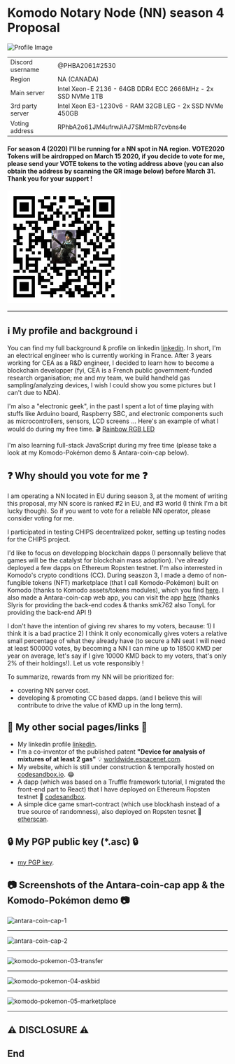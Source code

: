 # Komodo Notary Node (NN) season 4 Proposal


![Profile Image](https://i.pinimg.com/236x/e0/c6/5f/e0c65f4c027454ab7ee2fe02a8a42bcd--dynasty-warriors-lee-joon.jpg)

|					|				|
| -----------------	| ------------- |
|Discord username 	| @PHBA2061#2530 |
|Region 			| NA (CANADA)|
|Main server    	| Intel Xeon-E 2136 - 64GB DDR4 ECC 2666MHz - 2x SSD NVMe 1TB |
|3rd party server 	| Intel Xeon E3-1230v6 - RAM 32GB LEG - 2x SSD NVMe 450GB |
|Voting address 	| RPhbA2o61JM4ufrwJiAJ7SMmbR7cvbns4e |




#### For season 4 (2020) I'll be running for a NN spot in NA region. VOTE2020 Tokens will be airdropped on March 15 2020, if you decide to vote for me, please send your VOTE tokens to the voting address above (you can also obtain the address by scanning the QR image below) before March 31. Thank you for your support !




![QR voting address](https://raw.githubusercontent.com/NOCTLJRNE/Commands-Testing/master/qr-code%20RPhbA2o61JM4ufrwJiAJ7SMmbR7cvbns4e%20200.png)

---

## :information_source: My profile and background :information_source:

You can find my full background & profile on linkedin [linkedin](https://www.linkedin.com/in/bao-an-pham-ho-b04814a3/). In short, I'm an electrical engineer who is currently working in France. After 3 years working for CEA as a R&D engineer, I decided to learn how to become a blockchain developper (fyi, CEA is a French public government-funded research organisation; me and my team, we build handheld gas sampling/analyzing devices, I wish I could show you some pictures but I can't due to NDA).

I'm also a "electronic geek", in the past I spent a lot of time playing with stuffs like Arduino board, Raspberry SBC, and electronic components such as microcontrollers, sensors, LCD screens ... Here's an example of what I would do during my free time. :clapper: [Rainbow RGB LED](https://youtu.be/YA9X3_JJ8hM) 

I'm also learning full-stack JavaScript during my free time (please take a look at my Komodo-Pokémon demo & Antara-coin-cap below).


## :question: Why should you vote for me :question:

I am operating a NN located in EU during season 3, at the moment of writing this proposal, my NN score is ranked #2 in EU, and #3 world (I think I'm a bit lucky though). So if you want to vote for a reliable NN operator, please consider voting for me.

I participated in testing CHIPS decentralized poker, setting up testing nodes for the CHIPS project. 

I'd like to focus on developping blockchain dapps (I personnally believe that games will be the catalyst for blockchain mass adoption). I've already deployed a few dapps on Ethereum Ropsten testnet. I'm also interrested in Komodo's crypto conditions (CC). During seaszon 3, I made a demo of non-fungible tokens (NFT) marketplace (that I call Komodo-Pokémon) built on Komodo (thanks to Komodo assets/tokens modules), which you find [here](https://github.com/NOCTLJRNE/Komodo-Pokemon/tree/dex). I also made a Antara-coin-cap web app, you can visit the app [here](http://antara-coin-cap.herokuapp.com/coinCap) (thanks Slyris for providing the back-end codes & thanks smk762 also TonyL for providing the back-end API !)  
 
I don't have the intention of giving rev shares to my voters, because: 1) I think it is a bad practice 2) I think it only economically gives voters a relative small percentage of what they already have (to secure a NN seat I will need at least 500000 votes, by becoming a NN I can mine up to 18500 KMD per year on average, let's say if I give 10000 KMD back to my voters, that's only 2% of their holdings!). Let us vote responsibly !

To summarize, rewards from my NN will be prioritized for: 
- covering NN server cost. 
- developing & promoting CC based dapps. (and I believe this will contribute to drive the value of KMD up in the long term).

## :link: My other social pages/links :link:
- My linkedin profile [linkedin](https://www.linkedin.com/in/bao-an-pham-ho-b04814a3/).
- I'm a co-inventor of the published patent **"Device for analysis of mixtures of at least 2 gas"** :bulb: [worldwide.espacenet.com](https://worldwide.espacenet.com/publicationDetails/biblio?CC=US&NR=2017016840&KC=A1).
- My website, which is still under construction & temporally hosted on [codesandbox.io](https://64n60p245n.codesandbox.io/). :joy:
- A dapp (which was based on a Truffle framework tutorial, I migrated the front-end part to React) that I have deployed on Ethereum Ropsten testnet :dog: [codesandbox](https://jz0060zrmy.codesandbox.io/).
- A simple dice game smart-contract (which use blockhash instead of a true source of randomness), also deployed on Ropsten tesnet :game_die: [etherscan](https://ropsten.etherscan.io/address/0xb5a5734ba7198a2283730bc998f8af56408ca06d#code).

## :lock: My PGP public key (*.asc) :lock:
- [my PGP key](https://github.com/NOCTLJRNE/NotaryNodes/blob/master/season4/candidates/phba2061/my-pgp-key.txt).

## :camera: Screenshots of the Antara-coin-cap app & the Komodo-Pokémon demo :camera:
![antara-coin-cap-1](https://raw.githubusercontent.com/NOCTLJRNE/NotaryNodes/master/season4/candidates/phba2061/img/antara-coin-cap-1.JPG)

---
![antara-coin-cap-2](https://raw.githubusercontent.com/NOCTLJRNE/NotaryNodes/master/season4/candidates/phba2061/img/antara-coin-cap-2.JPG)

--- 
![komodo-pokemon-03-transfer](https://raw.githubusercontent.com/NOCTLJRNE/NotaryNodes/master/season4/candidates/phba2061/img/komodo-pokemon-03-transfer.JPG)

---
![komodo-pokemon-04-askbid](https://raw.githubusercontent.com/NOCTLJRNE/NotaryNodes/master/season4/candidates/phba2061/img/komodo-pokemon-04-askbid.JPG)

---
![komodo-pokemon-05-marketplace](https://raw.githubusercontent.com/NOCTLJRNE/NotaryNodes/master/season4/candidates/phba2061/img/komodo-pokemon-05-marketplace.JPG)

---   
## :warning: DISCLOSURE :warning:

## End